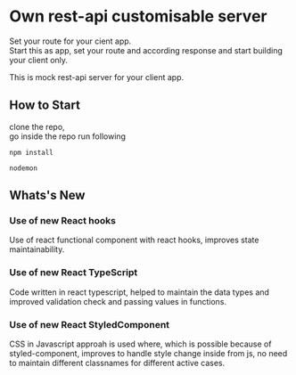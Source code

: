 # Own rest-api customisable server

Set your route for your cient app. <br/>
Start this as app, set your route and according response and start building your client only.

This is mock rest-api server for your client app.

## How to Start

clone the repo, <br/>
go inside the repo run following
```
npm install

nodemon 
```

## Whats's New

### Use of new React hooks 
Use of react functional component with react hooks, improves state maintainability.

### Use of new React TypeScript
Code written in react typescript, helped to maintain the data types and improved validation check and passing values in functions.

### Use of new React StyledComponent
CSS in Javascript approah is used where, which is possible because of styled-component, improves to handle style change inside from js, no need to maintain different classnames for different active cases.
